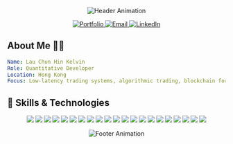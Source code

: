 <p align="center">
  <img src="https://capsule-render.vercel.app/api?type=waving&color=gradient&height=200&section=header&text=Hello,%20I'm%20Kelvin%20Lau!&fontSize=50&animation=fadeIn" alt="Header Animation">
</p>

<p align="center">
  <a href="https://lauchunhin.com">
    <img src="https://img.shields.io/badge/Portfolio-Website-blue?style=for-the-badge&logo=google-chrome&logoColor=white" alt="Portfolio"/>
  </a>
  <a href="mailto:kelvinlau1357@gmail.com">
    <img src="https://img.shields.io/badge/Email-Me-red?style=for-the-badge&logo=gmail&logoColor=white" alt="Email"/>
  </a>
  <a href="https://www.linkedin.com/in/kelvin-lau-251917316">
    <img src="https://img.shields.io/badge/LinkedIn-Connect-blue?style=for-the-badge&logo=linkedin&logoColor=white" alt="LinkedIn"/>
  </a>
</p>

## About Me 👨‍💻

```yaml
Name: Lau Chun Hin Kelvin
Role: Quantitative Developer
Location: Hong Kong
Focus: Low-latency trading systems, algorithmic trading, blockchain for finance
```

## 🚀 Skills & Technologies


<p align="center">
  <!-- Programming Languages -->
  <img src="https://img.shields.io/badge/C++-00599C?style=for-the-badge&logo=c%2B%2B&logoColor=white"/>
  <img src="https://img.shields.io/badge/Python-3776AB?style=for-the-badge&logo=python&logoColor=white"/>
  <img src="https://img.shields.io/badge/Solidity-363636?style=for-the-badge&logo=solidity&logoColor=white"/>
  <!-- Web & Backend -->
  <img src="https://img.shields.io/badge/Node.js-339933?style=for-the-badge&logo=nodedotjs&logoColor=white"/>
  <img src="https://img.shields.io/badge/React-20232A?style=for-the-badge&logo=react&logoColor=61DAFB"/>
  <img src="https://img.shields.io/badge/FastAPI-009688?style=for-the-badge&logo=fastapi&logoColor=white"/>
  <img src="https://img.shields.io/badge/NPM-CB3837?style=for-the-badge&logo=npm&logoColor=white"/>
  <!-- Databases & Data -->
  <img src="https://img.shields.io/badge/MongoDB-47A248?style=for-the-badge&logo=mongodb&logoColor=white"/>
  <img src="https://img.shields.io/badge/PostgreSQL-4169E1?style=for-the-badge&logo=postgresql&logoColor=white"/>
  <img src="https://img.shields.io/badge/MySQL-4479A1?style=for-the-badge&logo=mysql&logoColor=white"/>
  <img src="https://img.shields.io/badge/Redis-DC382D?style=for-the-badge&logo=redis&logoColor=white"/>
  <img src="https://img.shields.io/badge/Kafka-231F20?style=for-the-badge&logo=apachekafka&logoColor=white"/>
  <!-- Cloud & DevOps -->
  <img src="https://img.shields.io/badge/AWS-232F3E?style=for-the-badge&logo=amazonaws&logoColor=white"/>
  <img src="https://img.shields.io/badge/Azure-0078D4?style=for-the-badge&logo=microsoftazure&logoColor=white"/>
  <img src="https://img.shields.io/badge/Kubernetes-326CE5?style=for-the-badge&logo=kubernetes&logoColor=white"/>
  <img src="https://img.shields.io/badge/Grafana-F46800?style=for-the-badge&logo=grafana&logoColor=white"/>
  <!-- Tools -->
  <img src="https://img.shields.io/badge/Git-F05032?style=for-the-badge&logo=git&logoColor=white"/>
  <img src="https://img.shields.io/badge/Postman-FF6C37?style=for-the-badge&logo=postman&logoColor=white"/>
  <img src="https://img.shields.io/badge/Insomnia-4000BF?style=for-the-badge&logo=insomnia&logoColor=white"/>
  <!-- Design -->
  <img src="https://img.shields.io/badge/Figma-F24E1E?style=for-the-badge&logo=figma&logoColor=white"/>
  <img src="https://img.shields.io/badge/Illustrator-FF9A00?style=for-the-badge&logo=adobeillustrator&logoColor=white"/>
</p>

<p align="center">
  <img src="https://capsule-render.vercel.app/api?type=waving&color=FFCC00:FFD700&height=100&section=footer" alt="Footer Animation">
</p>
